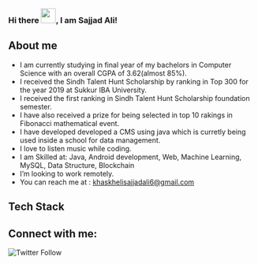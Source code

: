 ### Hi there <img src="https://raw.githubusercontent.com/MartinHeinz/MartinHeinz/master/wave.gif" width="30px">, I am Sajjad Ali!
## About me
- I am currently studying in final year of my bachelors in Computer Science with an overall CGPA of 3.62(almost 85%).
- I received the Sindh Talent Hunt Scholarship by ranking in Top 300 for the year 2019 at Sukkur IBA University.
- I received the first ranking in Sindh Talent Hunt Scholarship foundation semester.
- I have also received a prize for being selected in top 10 rakings in Fibonacci mathematical event.
- I have developed developed a CMS using java which is curretly being used inside a school for data management.
- I love to listen music while coding.
- I am Skilled at: Java, Android development, Web, Machine Learning, MySQL, Data Structure, Blockchain
- I’m looking to work remotely.
- You can reach me at : khaskhelisajjadali6@gmail.com

## Tech Stack

## Connect with me:
![Twitter Follow](https://img.shields.io/twitter/follow/ali_imsajjad?style=social) 


<!---
SajjadAli54/SajjadAli54 is a ✨ special ✨ repository because its `README.md` (this file) appears on your GitHub profile.
You can click the Preview link to take a look at your changes.
--->
